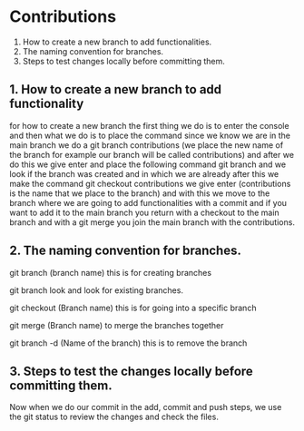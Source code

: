 # Contributions


1. How to create a new branch to add functionalities.
2. The naming convention for branches.
3. Steps to test changes locally before committing them.

## 1. How to create a new branch to add functionality

for how to create a new branch the first thing we do is to enter the console and then what we do is to place the command since we know we are in the main branch we do a git branch contributions (we place the new name of the branch for example our branch will be called contributions) and after we do this we give enter and place the following command git branch and we look if the branch was created and in which we are already after this we make the command git checkout contributions we give enter (contributions is the name that we place to the branch) and with this we move to the branch where we are going to add functionalities with a commit and if you want to add it to the main branch you return with a checkout to the main branch and with a git merge you join the main branch with the contributions.

## 2. The naming convention for branches.

git branch (branch name) this is for creating branches 

git branch look and look for existing branches. 

git checkout (Branch name) this is for going into a specific branch 

git merge (Branch name) to merge the branches together 

git branch -d (Name of the branch) this is to remove the branch 

## 3. Steps to test the changes locally before committing them.

Now when we do our commit in the add, commit and push steps, we use the git status to review the changes and check the files.